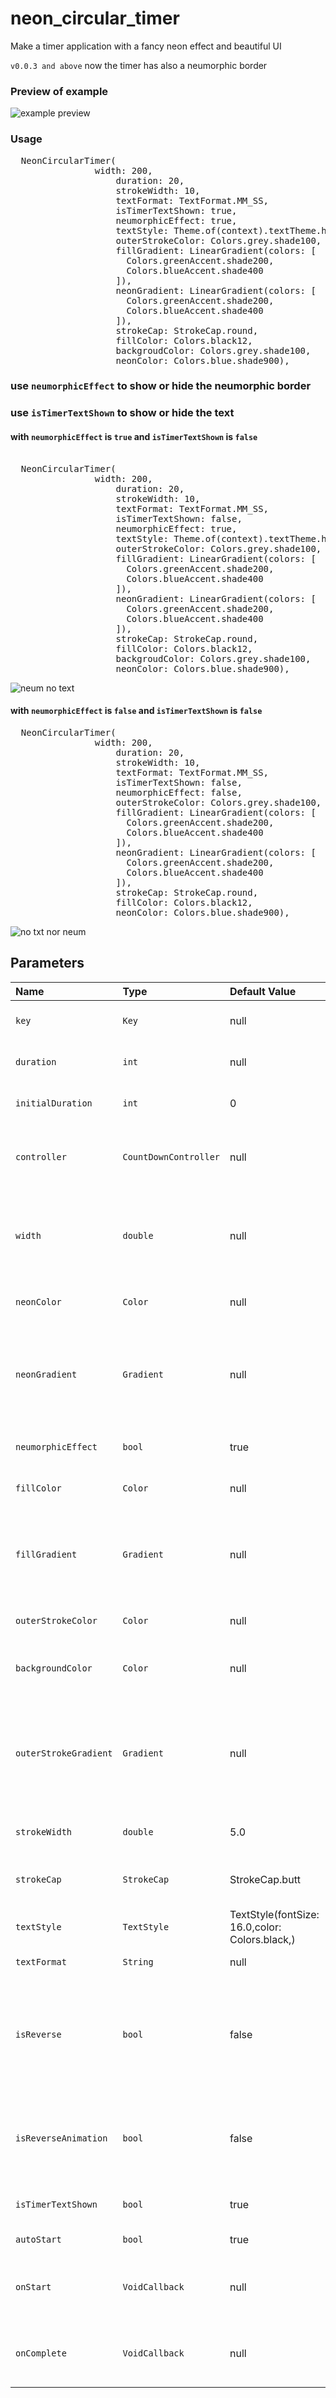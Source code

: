 # neon_circular_timer

Make a timer application with a fancy neon effect and beautiful UI

`v0.0.3 and above` now the timer has also a neumorphic border

### Preview of example

![example preview](https://media.giphy.com/media/rM45TxvYlQjvdJ7AG1/giphy.gif?cid=790b7611c217e41209a0375380b68c8b1b72bf91151b56f0&rid=giphy.gif "example Preview")

### Usage
<pre>
  NeonCircularTimer(
                width: 200,
                    duration: 20,
                    strokeWidth: 10,
                    textFormat: TextFormat.MM_SS,
                    isTimerTextShown: true,
                    neumorphicEffect: true,
                    textStyle: Theme.of(context).textTheme.headline3,
                    outerStrokeColor: Colors.grey.shade100,
                    fillGradient: LinearGradient(colors: [
                      Colors.greenAccent.shade200,
                      Colors.blueAccent.shade400
                    ]),
                    neonGradient: LinearGradient(colors: [
                      Colors.greenAccent.shade200,
                      Colors.blueAccent.shade400
                    ]),
                    strokeCap: StrokeCap.round,
                    fillColor: Colors.black12,
                    backgroudColor: Colors.grey.shade100,
                    neonColor: Colors.blue.shade900),
</pre>

### use `neumorphicEffect` to show or hide the neumorphic border

### use `isTimerTextShown` to show or hide the text

#### with `neumorphicEffect` is `true` and `isTimerTextShown` is `false` 

<pre>

  NeonCircularTimer(
                width: 200,
                    duration: 20,
                    strokeWidth: 10,
                    textFormat: TextFormat.MM_SS,
                    isTimerTextShown: false,
                    neumorphicEffect: true,
                    textStyle: Theme.of(context).textTheme.headline3,
                    outerStrokeColor: Colors.grey.shade100,
                    fillGradient: LinearGradient(colors: [
                      Colors.greenAccent.shade200,
                      Colors.blueAccent.shade400
                    ]),
                    neonGradient: LinearGradient(colors: [
                      Colors.greenAccent.shade200,
                      Colors.blueAccent.shade400
                    ]),
                    strokeCap: StrokeCap.round,
                    fillColor: Colors.black12,
                    backgroudColor: Colors.grey.shade100,
                    neonColor: Colors.blue.shade900),
</pre>

![neum no text](https://media.giphy.com/media/q5KiSQq0k2lWCtxOt5/giphy.gif?cid=790b76116afb344ed52321d56e53f96b7e911a2274741577&rid=giphy.gif "with neumorphic but no text")

#### with `neumorphicEffect` is `false` and `isTimerTextShown` is `false` 

<pre>
  NeonCircularTimer(
                width: 200,
                    duration: 20,
                    strokeWidth: 10,
                    textFormat: TextFormat.MM_SS,
                    isTimerTextShown: false,
                    neumorphicEffect: false,
                    outerStrokeColor: Colors.grey.shade100,
                    fillGradient: LinearGradient(colors: [
                      Colors.greenAccent.shade200,
                      Colors.blueAccent.shade400
                    ]),
                    neonGradient: LinearGradient(colors: [
                      Colors.greenAccent.shade200,
                      Colors.blueAccent.shade400
                    ]),
                    strokeCap: StrokeCap.round,
                    fillColor: Colors.black12,
                    neonColor: Colors.blue.shade900),
</pre>

![no txt nor neum](https://media.giphy.com/media/MOXJxXZsLpxoLdak2u/giphy.gif?cid=790b761146635c380274d3241d0871c3562c78316abe2348&rid=giphy.gif "preview with no text nor neumorphic border")


## Parameters
|Name|Type|Default Value|Description
|:-------------|:----------|:--------|:------------|
|`key`|`Key`|null|*Key for Countdown Timer.*|
|`duration`|`int`|null|*Countdown duration in Seconds.*|
|`initialDuration`|`int`|0|*Countdown initial elapsed Duration in Seconds.*|
|`controller`|`CountDownController`|null|*Controls (i.e Start, Pause, Resume, Restart) the Countdown Timer.*|
|`width`|`double`|null|*Width of the rectangle that surrounds the circle ( Diameter of the Countdown Timer).*|
|`neonColor`|`Color`|null|*neon Color for Countdown Widget.*|
|`neonGradient`|`Gradient`|null|*neon Gradient for Countdown Widget. Note that ringColor will not be effective if gradient is provided.*|
|`neumorphicEffect`|`bool`|true|*show neumorphic border*|
|`fillColor`|`Color`|null|*Filling Color for Countdown Widget.*|
|`fillGradient`|`Gradient`|null|*Filling Gradient for Countdown Widget. Note that fillColor will not be effective if gradient is provided.*|
|`outerStrokeColor`|`Color`|null|*border Color for Countdown Widget.*|
|`backgroundColor`|`Color`|null|*must be provided if you choose to use neumorphic effect .*|
|`outerStrokeGradient`|`Gradient`|null|*border Gradient for Countdown Widget. Note that backgroundColor will not be effective if gradient is provided.*|
|`strokeWidth`|`double`|5.0|*Border Thickness of the Countdown Ring.*|
|`strokeCap`|`StrokeCap`|StrokeCap.butt|*Begin and end contours with a flat edge and no extension.*|
|`textStyle`|`TextStyle`|TextStyle(fontSize: 16.0,color: Colors.black,)|*Text Style for Countdown Text.*|
|`textFormat`|`String`|null|*Format for the Countdown Text.*|
|`isReverse`|`bool`|false|*Handles Countdown Timer (true for Reverse Countdown (max to 0), false for Forward Countdown (0 to max)).*|
|`isReverseAnimation`|`bool`|false|*Handles Animation Direction (true for Reverse Animation, false for Forward Animation).*|
|`isTimerTextShown`|`bool`|true|*Handles visibility of the Countdown Text.*|
|`autoStart`|`bool`|true|*Handles the timer start.*|
|`onStart`|`VoidCallback`|null|*This Callback will execute when the Countdown Starts.*|
|`onComplete`|`VoidCallback`|null|*This Callback will execute when the Countdown Ends.*|
